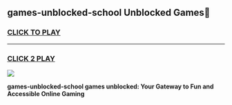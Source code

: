 
## games-unblocked-school Unblocked Games👋
<h3>
<a href="https://news.freeplayer.one?title=games-unblocked-school&ref=16F">CLICK TO PLAY</a></h3>
<hr>

<h3>
<a href="https://news.freeplayer.one?title=games-unblocked-school&ref=16F">CLICK 2 PLAY</a>
  
</h3>

<a href="https://news.freeplayer.one?title=games-unblocked-school&ref=16F/"><img src="https://clearcache.store/games.png"></a>


**games-unblocked-school games unblocked: Your Gateway to Fun and Accessible Online Gaming**
